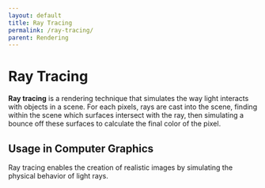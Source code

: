 ```yaml
---
layout: default
title: Ray Tracing
permalink: /ray-tracing/
parent: Rendering
---
```


# Ray Tracing

**Ray tracing** is a rendering technique that simulates the way light interacts with objects in a scene. For each pixels, rays are cast into the scene, finding within the scene which surfaces intersect with the ray, then simulating a bounce off these surfaces to calculate the final color of the pixel.

## Usage in Computer Graphics

Ray tracing enables the creation of realistic images by simulating the physical behavior of light rays.